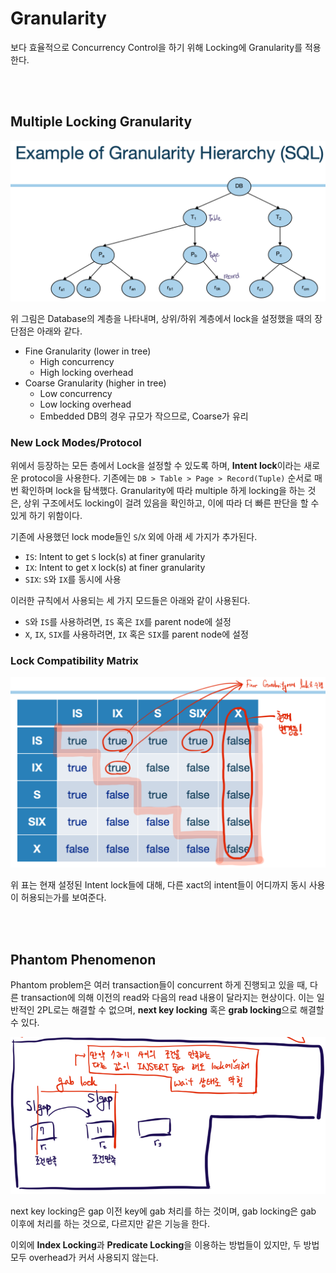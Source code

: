 # Granularity

보다 효율적으로 Concurrency Control을 하기 위해 Locking에 Granularity를 적용한다.

<br><br>

## Multiple Locking Granularity

![03_granularity-hierarchy](./assets/03_granularity-hierarchy.png)

위 그림은 Database의 계층을 나타내며, 상위/하위 계층에서 lock을 설정했을 때의 장단점은 아래와 같다.

- Fine Granularity (lower in tree)
  - High concurrency
  - High locking overhead
- Coarse Granularity (higher in tree)
  - Low concurrency
  - Low locking overhead
  - Embedded DB의 경우 규모가 작으므로, Coarse가 유리

### New Lock Modes/Protocol

위에서 등장하는 모든 층에서 Lock을 설정할 수 있도록 하며, **Intent lock**이라는 새로운 protocol을 사용한다. 기존에는 `DB > Table > Page > Record(Tuple)` 순서로 매번 확인하며 lock을 탐색했다. Granularity에 따라 multiple 하게 locking을 하는 것은, 상위 구조에서도 locking이 걸려 있음을 확인하고, 이에 따라 더 빠른 판단을 할 수 있게 하기 위함이다.

기존에 사용했던 lock mode들인 `S`/`X` 외에 아래 세 가지가 추가된다.

- `IS`: Intent to get `S` lock(s) at finer granularity
- `IX`: Intent to get `X` lock(s) at finer granularity
- `SIX`: `S`와 `IX`를 동시에 사용

이러한 규칙에서 사용되는 세 가지 모드들은 아래와 같이 사용된다.

- `S`와 `IS`를 사용하려면, `IS` 혹은 `IX`를 parent node에 설정
- `X`, `IX`, `SIX`를 사용하려면, `IX`  혹은 `SIX`를 parent node에 설정

### Lock Compatibility Matrix

![03_lock-compatibility-matrix](./assets/03_lock-compatibility-matrix.png)

위 표는 현재 설정된 Intent lock들에 대해, 다른 xact의 intent들이 어디까지 동시 사용이 허용되는가를 보여준다.

<br><br>

## Phantom Phenomenon

Phantom problem은 여러 transaction들이 concurrent 하게 진행되고 있을 때, 다른 transaction에 의해 이전의 read와 다음의 read 내용이 달라지는 현상이다. 이는 일반적인 2PL로는 해결할 수 없으며, **next key locking** 혹은 **grab locking**으로 해결할 수 있다.

![03_gap-lock](./assets/03_gap-lock.png)

next key locking은 gap 이전 key에 gab 처리를 하는 것이며, gab locking은 gab 이후에 처리를 하는 것으로, 다르지만 같은 기능을 한다.

이외에 **Index Locking**과 **Predicate Locking**을 이용하는 방법들이 있지만, 두 방법 모두 overhead가 커서 사용되지 않는다.